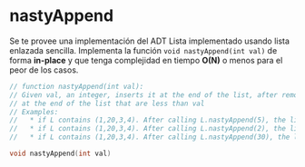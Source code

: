# nastyAppend

Se te provee una implementación del ADT Lista implementado usando lista enlazada sencilla. Implementa la función `void nastyAppend(int val)` de forma **in-place** y que tenga complejidad en tiempo **O(N)** o menos para el peor de los casos.

```cpp
// function nastyAppend(int val):
// Given val, an integer, inserts it at the end of the list, after removing all values 
// at the end of the list that are less than val
// Examples: 
//   * if L contains (1,20,3,4). After calling L.nastyAppend(5), the list contains (1,20,5)
//   * if L contains (1,20,3,4). After calling L.nastyAppend(2), the list contains (1,20,3,4,2)
//   * if L contains (1,20,3,4). After calling L.nastyAppend(30), the list contains (30)

void nastyAppend(int val)
```





